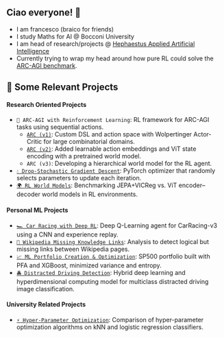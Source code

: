 
## Ciao everyone! 👋
- I am francesco (braico for friends)
- I study Maths for AI @ Bocconi University
- I am head of research/projects @ [Hephaestus Applied Artificial Intelligence](https://github.com/Hephaestus-AI-Association)
- Currently trying to wrap my head around how pure RL could solve the [ARC-AGI benchmark](https://arcprize.org). 

## 📌 Some Relevant Projects 

#### Research Oriented Projects

- `🧩 ARC-AGI with Reinforcement Learning`: RL framework for ARC-AGI tasks using sequential actions.
  - [`ARC (v1)`](https://github.com/francescobraicovich/ARC.git): Custom DSL and action space with Wolpertinger Actor-Critic for large combinatorial domains.  
  - [`ARC (v2)`](https://github.com/francescobraicovich/ARC2.git): Added learnable action embeddings and ViT state encoding with a pretrained world model.  
  - `ARC (v3)`: Developing a hierarchical world model for the RL agent.  
- [`💧 Drop-Stochastic Gradient Descent`](https://github.com/francescobraicovich/dsgd.git): PyTorch optimizer that randomly selects parameters to update each iteration.  
- [`🌍 RL World Models`](https://github.com/bocconi-narcos/rl-worlds.git): Benchmarking JEPA+VICReg vs. ViT encoder–decoder world models in RL environments.  

#### Personal ML Projects

- [`🏎️ Car Racing with Deep RL`](https://github.com/francescobraicovich/racing-rl): Deep Q-Learning agent for CarRacing-v3 using a CNN and experience replay.  
- [`🔗 Wikipedia Missing Knowledge Links`](https://github.com/francescobraicovich/Missing_Knowledge_Links_WIkipedia): Analysis to detect logical but missing links between Wikipedia pages.  
- [`📈 ML Portfolio Creation & Optimization`](https://github.com/BSIC/bsic_hephaestus_paper): SP500 portfolio built with PFA and XGBoost, minimized variance and entropy.  
- [`🚔 Distracted Driving Detection`](https://github.com/francescobraicovich/Distracted-Driver-Detection): Hybrid deep learning and hyperdimensional computing model for multiclass distracted driving image classification.  

#### University Related Projects

- [`⚡️ Hyper-Parameter Optimization`](https://github.com/francescobraicovich/parameter_optimization.git): Comparison of hyper-parameter optimization algorithms on kNN and logistic regression classifiers.  


